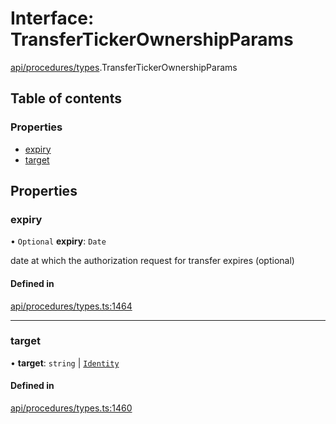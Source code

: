 # Interface: TransferTickerOwnershipParams

[api/procedures/types](../wiki/api.procedures.types).TransferTickerOwnershipParams

## Table of contents

### Properties

- [expiry](../wiki/api.procedures.types.TransferTickerOwnershipParams#expiry)
- [target](../wiki/api.procedures.types.TransferTickerOwnershipParams#target)

## Properties

### expiry

• `Optional` **expiry**: `Date`

date at which the authorization request for transfer expires (optional)

#### Defined in

[api/procedures/types.ts:1464](https://github.com/PolymeshAssociation/polymesh-sdk/blob/88db4a91/src/api/procedures/types.ts#L1464)

___

### target

• **target**: `string` \| [`Identity`](../wiki/api.entities.Identity.Identity)

#### Defined in

[api/procedures/types.ts:1460](https://github.com/PolymeshAssociation/polymesh-sdk/blob/88db4a91/src/api/procedures/types.ts#L1460)
